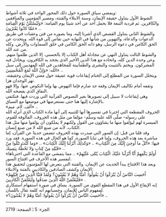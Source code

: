 ------------------------------------------------------------------------

ويمضي سياق السورة حول ذلك المحور الواحد في ثلاثة أشواط:  
الشوط الأول يتناول حقيقة الإيمان، وسنة الابتلاء والفتنة، ومصير المؤمنين
والمنافقين والكافرين. ثم فردية التبعة فلا يحمل أحد عن أحد شيئا يوم
القيامة: «وَلَيُسْئَلُنَّ يَوْمَ الْقِيامَةِ عَمَّا كانُوا يَفْتَرُونَ» ..  
والشوط الثاني يتناول القصص الذي أشرنا إليه، وما يصوره من فتن وعقبات في
طريق الدعوات والدعاة، والتهوين من شأنها في النهاية حين تقاس إلى قوة
الله. ويتحدث عن الحق الكامن في دعوة الرسل، وهو ذاته الحق الكامن في خلق
السماوات والأرض. وكله من عند الله.  
والشوط الثالث يتناول النهي عن مجادلة أهل الكتاب إلا بالحسنى. إلا الذين
ظلموا منهم. وعن وحدة الدين كله، واتحاده مع هذا الدين الأخير الذي يجحد به
الكافرون، ويجادل فيه المشركون. ويختم بالتثبيت والبشرى والطمأنينة
للمجاهدين في الله المهديين إلى سبل الله: «وَإِنَّ اللَّهَ لَمَعَ الْمُحْسِنِينَ» ..  
ويتخلل السورة من المطلع إلى الختام إيقاعات قوية عميقة حول معنى الإيمان
وحقيقته. تهز الوجدان هزا.  
وتقفه أمام تكاليف الإيمان وقفة جد صارم فإما النهوض بها وإما النكوص عنها.
وإلا فهو النفاق الذي يفضحه الله.  
وهي إيقاعات لا سبيل إلى تصويرها بغير النصوص القرآنية التي وردت فيها.
فنكتفي بالإشارة إليها هنا حتى نستعرضها في موضعها مع السياق.  
«ألف. لام. ميم» ..  
الحروف المقطعة التي اخترنا في تفسيرها أنها للتنبيه إلى أنها مادة الكتاب
الذي أنزله الله على رسوله- صلّى الله عليه وسلّم- مؤلفا من مثل هذه الحروف،
المألوفة للقوم، الميسرة لهم ليؤلفوا منها ما يشاؤون من القول ولكنهم لا
يملكون أن يؤلفوا منها مثل هذا الكتاب. لأنه من صنع الله لا من صنع
إنسان.  
وقد قلنا من قبل: إن السور التي صدرت بهذه الحروف تتضمن حديثا عن القرآن،
إما مباشرة بعد هذه الحروف، وإما في ثنايا السورة، كما هو الحال في هذه
السورة. فقد ورد فيها: «اتْلُ ما أُوحِيَ إِلَيْكَ مِنَ الْكِتابِ» .. «وَكَذلِكَ أَنْزَلْنا إِلَيْكَ
الْكِتابَ» .. «وَما كُنْتَ تَتْلُوا مِنْ قَبْلِهِ مِنْ كِتابٍ وَلا تَخُطُّهُ بِيَمِينِكَ» ..  
«أَوَلَمْ يَكْفِهِمْ أَنَّا أَنْزَلْنا عَلَيْكَ الْكِتابَ يُتْلى عَلَيْهِمْ» .. مما يتمشى مع القاعدة
التي اخترناها لتفسير هذه الأحرف في افتتاح السور.  
وبعد هذا الافتتاح يبدأ الحديث عن الإيمان، والفتنة التي يتعرض لها
المؤمنون لتحقيق هذا الإيمان وكشف الصادقين والكاذبين بالفتنة والابتلاء:  
«أَحَسِبَ النَّاسُ أَنْ يُتْرَكُوا أَنْ يَقُولُوا: آمَنَّا وَهُمْ لا يُفْتَنُونَ؟ وَلَقَدْ فَتَنَّا الَّذِينَ مِنْ
قَبْلِهِمْ فَلَيَعْلَمَنَّ اللَّهُ الَّذِينَ صَدَقُوا وَلَيَعْلَمَنَّ الْكاذِبِينَ» .  
إنه الإيقاع الأول في هذا المقطع القوي من السورة. يساق في صورة استفهام
استنكاري لمفهوم الناس للإيمان، وحسبانهم أنه كلمة تقال باللسان.  
«أَحَسِبَ النَّاسُ أَنْ يُتْرَكُوا أَنْ يَقُولُوا: آمَنَّا وَهُمْ لا يُفْتَنُونَ؟» ..

------------------------------------------------------------------------

الجزء: 5 ¦ الصفحة: 2719
